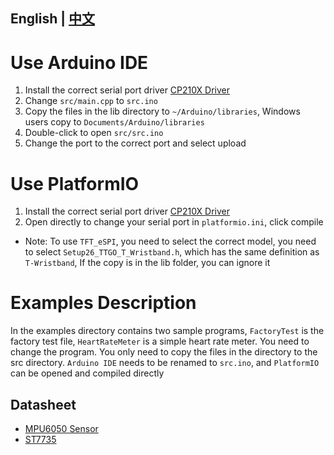 ## **English | [中文](docs/README_CN.MD)**

# Use Arduino IDE
1. Install the correct serial port driver [CP210X Driver](https://www.silabs.com/products/development-tools/software/usb-to-uart-bridge-vcp-drivers)
2. Change `src/main.cpp` to `src.ino`
3. Copy the files in the lib directory to `~/Arduino/libraries`,
Windows users copy to `Documents/Arduino/libraries`
1. Double-click to open `src/src.ino` 
2. Change the port to the correct port and select upload

# Use PlatformIO
1. Install the correct serial port driver [CP210X Driver](https://www.silabs.com/products/development-tools/software/usb-to-uart-bridge-vcp-drivers)
2. Open directly to change your serial port in `platformio.ini`, click compile

- Note: To use `TFT_eSPI`, you need to select the correct model, you need to select `Setup26_TTGO_T_Wristband.h`, which has the same definition as `T-Wristband`, If the copy is in the lib folder, you can ignore it

# Examples Description
In the examples directory contains two sample programs, `FactoryTest` is the factory test file,
`HeartRateMeter` is a simple heart rate meter. You need to change the program. 
You only need to copy the files in the directory to the src directory. 
`Arduino IDE` needs to be renamed to `src.ino`, and `PlatformIO` can be opened and compiled directly



## Datasheet
- [MPU6050 Sensor](https://invensense.tdk.com/products/motion-tracking/6-axis/mpu-6050/)
- [ST7735](http://www.displayfuture.com/Display/datasheet/controller/ST7735.pdf)






